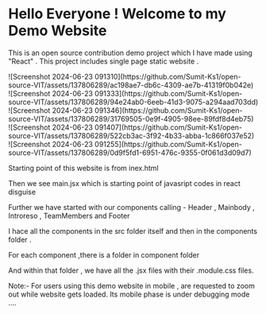<h1> Hello Everyone ! Welcome to my Demo Website </h1>
<p> This is an open source contribution demo project which I have made using "React" . This project includes single page static website .</p>
![Screenshot 2024-06-23 091310](https://github.com/Sumit-Ks1/open-source-VIT/assets/137806289/ac198ae7-db6c-4309-ae7b-41319f0b042e)
<br/>
![Screenshot 2024-06-23 091333](https://github.com/Sumit-Ks1/open-source-VIT/assets/137806289/94e24ab0-6eeb-41d3-9075-a294aad703dd)
<br/>
![Screenshot 2024-06-23 091346](https://github.com/Sumit-Ks1/open-source-VIT/assets/137806289/31769505-0e9f-4905-98ee-89fdf8d4eb75)
<br/>
![Screenshot 2024-06-23 091407](https://github.com/Sumit-Ks1/open-source-VIT/assets/137806289/522cb3ac-3f92-4b33-abba-1c866f037e52)
<br/>
![Screenshot 2024-06-23 091255](https://github.com/Sumit-Ks1/open-source-VIT/assets/137806289/0d9f5fd1-6951-476c-9355-0f061d3d09d7)

<p> Starting point of this website is from inex.html</p>
<p> Then we see main.jsx which is starting point of javasript codes in react disguise</p>
<p> Further we have started with our components calling - Header , Mainbody , Introreso , TeamMembers and  Footer</p>
<p> I hace all the components in the src folder itself and then in the components folder .</p>
<p> For each component ,there is a folder in component folder</p>
<p> And within that folder , we have all the .jsx files with their .module.css files.</p>
Note:- For users using this demo website in mobile , are requested to zoom out while website gets loaded. Its mobile phase is under debugging mode ....
